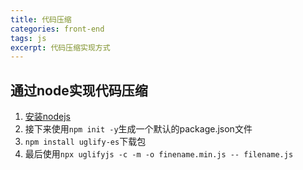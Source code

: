 ```yaml
---
title: 代码压缩
categories: front-end
tags: js
excerpt: 代码压缩实现方式
---
```


## 通过node实现代码压缩
1. [安装nodejs](https://nodejs.org/en/)
2. 接下来使用`npm init -y`生成一个默认的package.json文件
3. `npm install uglify-es`下载包
4. 最后使用`npx uglifyjs -c -m -o finename.min.js -- filename.js`